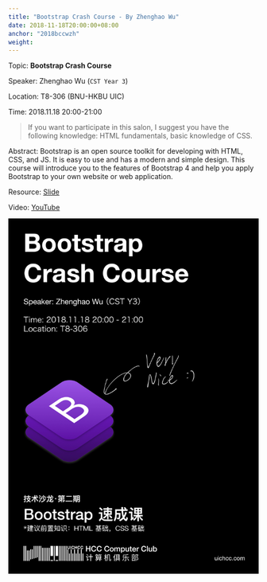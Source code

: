 ```yaml
---
title: "Bootstrap Crash Course - By Zhenghao Wu"
date: 2018-11-18T20:00:00+08:00
anchor: "2018bccwzh"
weight: 
---
```

Topic: **Bootstrap Crash Course** 

Speaker: Zhenghao Wu (`CST Year 3`)

Location: T8-306 (BNU-HKBU UIC)

Time: 2018.11.18 20:00-21:00

> If you want to participate in this salon, I suggest you have the following knowledge: HTML fundamentals, basic knowledge of CSS.

Abstract: Bootstrap is an open source toolkit for developing with HTML, CSS, and JS. It is easy to use and has a modern and simple design. This course will introduce you to the features of Bootstrap 4 and help you apply Bootstrap to your own website or web application.

Resource: [Slide](https://github.com/UICHCC/HCC-Lectures/raw/master/Bootstrap-Crash-Course/Bootstrap-Crash-Course.pdf)

Video: [YouTube](https://www.youtube.com/watch?v=i253Zl7hTqg)

![Poster](images/1118_wzh_bscc_post.jpg)